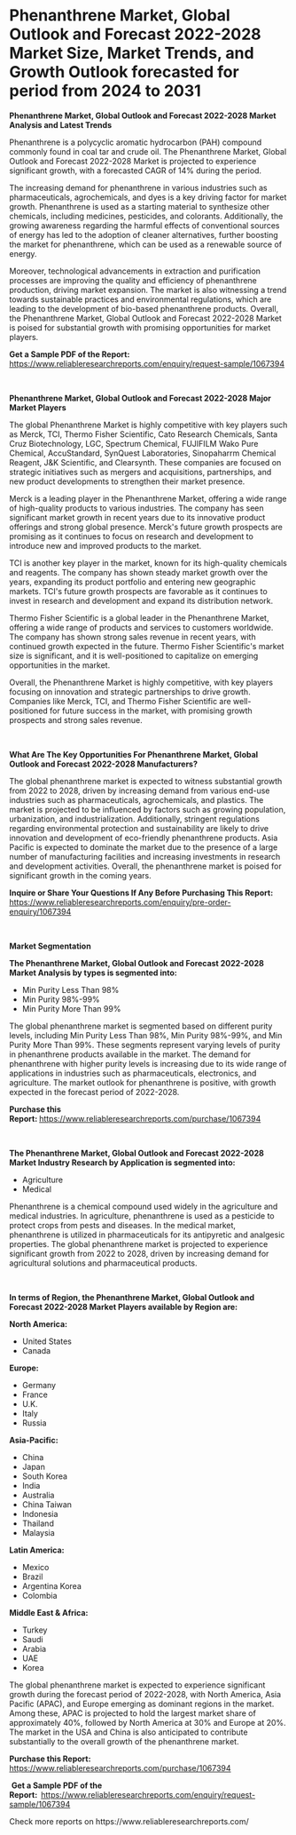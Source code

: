 <p><h1>Phenanthrene Market, Global Outlook and Forecast 2022-2028 Market Size, Market Trends, and Growth Outlook forecasted for period from 2024 to 2031</h1></p><p><strong>Phenanthrene Market, Global Outlook and Forecast 2022-2028 Market Analysis and Latest Trends</strong></p>
<p><p>Phenanthrene is a polycyclic aromatic hydrocarbon (PAH) compound commonly found in coal tar and crude oil. The Phenanthrene Market, Global Outlook and Forecast 2022-2028 Market is projected to experience significant growth, with a forecasted CAGR of 14% during the period. </p><p>The increasing demand for phenanthrene in various industries such as pharmaceuticals, agrochemicals, and dyes is a key driving factor for market growth. Phenanthrene is used as a starting material to synthesize other chemicals, including medicines, pesticides, and colorants. Additionally, the growing awareness regarding the harmful effects of conventional sources of energy has led to the adoption of cleaner alternatives, further boosting the market for phenanthrene, which can be used as a renewable source of energy.</p><p>Moreover, technological advancements in extraction and purification processes are improving the quality and efficiency of phenanthrene production, driving market expansion. The market is also witnessing a trend towards sustainable practices and environmental regulations, which are leading to the development of bio-based phenanthrene products. Overall, the Phenanthrene Market, Global Outlook and Forecast 2022-2028 Market is poised for substantial growth with promising opportunities for market players.</p></p>
<p><strong>Get a Sample PDF of the Report:&nbsp;</strong> <a href="https://www.reliableresearchreports.com/enquiry/request-sample/1067394">https://www.reliableresearchreports.com/enquiry/request-sample/1067394</a></p>
<p>&nbsp;</p>
<p><strong>Phenanthrene Market, Global Outlook and Forecast 2022-2028 Major Market Players</strong></p>
<p><p>The global Phenanthrene Market is highly competitive with key players such as Merck, TCI, Thermo Fisher Scientific, Cato Research Chemicals, Santa Cruz Biotechnology, LGC, Spectrum Chemical, FUJIFILM Wako Pure Chemical, AccuStandard, SynQuest Laboratories, Sinopaharrm Chemical Reagent, J&K Scientific, and Clearsynth. These companies are focused on strategic initiatives such as mergers and acquisitions, partnerships, and new product developments to strengthen their market presence.</p><p>Merck is a leading player in the Phenanthrene Market, offering a wide range of high-quality products to various industries. The company has seen significant market growth in recent years due to its innovative product offerings and strong global presence. Merck's future growth prospects are promising as it continues to focus on research and development to introduce new and improved products to the market.</p><p>TCI is another key player in the market, known for its high-quality chemicals and reagents. The company has shown steady market growth over the years, expanding its product portfolio and entering new geographic markets. TCI's future growth prospects are favorable as it continues to invest in research and development and expand its distribution network.</p><p>Thermo Fisher Scientific is a global leader in the Phenanthrene Market, offering a wide range of products and services to customers worldwide. The company has shown strong sales revenue in recent years, with continued growth expected in the future. Thermo Fisher Scientific's market size is significant, and it is well-positioned to capitalize on emerging opportunities in the market.</p><p>Overall, the Phenanthrene Market is highly competitive, with key players focusing on innovation and strategic partnerships to drive growth. Companies like Merck, TCI, and Thermo Fisher Scientific are well-positioned for future success in the market, with promising growth prospects and strong sales revenue.</p></p>
<p>&nbsp;</p>
<p><strong>What Are The Key Opportunities For Phenanthrene Market, Global Outlook and Forecast 2022-2028 Manufacturers?</strong></p>
<p><p>The global phenanthrene market is expected to witness substantial growth from 2022 to 2028, driven by increasing demand from various end-use industries such as pharmaceuticals, agrochemicals, and plastics. The market is projected to be influenced by factors such as growing population, urbanization, and industrialization. Additionally, stringent regulations regarding environmental protection and sustainability are likely to drive innovation and development of eco-friendly phenanthrene products. Asia Pacific is expected to dominate the market due to the presence of a large number of manufacturing facilities and increasing investments in research and development activities. Overall, the phenanthrene market is poised for significant growth in the coming years.</p></p>
<p><strong>Inquire or Share Your Questions If Any Before Purchasing This Report:</strong> <a href="https://www.reliableresearchreports.com/enquiry/pre-order-enquiry/1067394">https://www.reliableresearchreports.com/enquiry/pre-order-enquiry/1067394</a></p>
<p>&nbsp;</p>
<p><strong>Market Segmentation</strong></p>
<p><strong>The Phenanthrene Market, Global Outlook and Forecast 2022-2028 Market Analysis by types is segmented into:</strong></p>
<p><ul><li>Min Purity Less Than 98%</li><li>Min Purity 98%-99%</li><li>Min Purity More Than 99%</li></ul></p>
<p><p>The global phenanthrene market is segmented based on different purity levels, including Min Purity Less Than 98%, Min Purity 98%-99%, and Min Purity More Than 99%. These segments represent varying levels of purity in phenanthrene products available in the market. The demand for phenanthrene with higher purity levels is increasing due to its wide range of applications in industries such as pharmaceuticals, electronics, and agriculture. The market outlook for phenanthrene is positive, with growth expected in the forecast period of 2022-2028.</p></p>
<p><strong>Purchase this Report:&nbsp;</strong><a href="https://www.reliableresearchreports.com/purchase/1067394">https://www.reliableresearchreports.com/purchase/1067394</a></p>
<p>&nbsp;</p>
<p><strong>The Phenanthrene Market, Global Outlook and Forecast 2022-2028 Market Industry Research by Application is segmented into:</strong></p>
<p><ul><li>Agriculture</li><li>Medical</li></ul></p>
<p><p>Phenanthrene is a chemical compound used widely in the agriculture and medical industries. In agriculture, phenanthrene is used as a pesticide to protect crops from pests and diseases. In the medical market, phenanthrene is utilized in pharmaceuticals for its antipyretic and analgesic properties. The global phenanthrene market is projected to experience significant growth from 2022 to 2028, driven by increasing demand for agricultural solutions and pharmaceutical products.</p></p>
<p>&nbsp;</p>
<p><strong>In terms of Region, the Phenanthrene Market, Global Outlook and Forecast 2022-2028 Market Players available by Region are:</strong></p>
<p>
    <p> <strong> North America: </strong>
        <ul>
            <li>United States</li>
            <li>Canada</li>
        </ul>
        </p> 
    <p> <strong> Europe: </strong>
        <ul>
            <li>Germany</li>
            <li>France</li>
            <li>U.K.</li>
            <li>Italy</li>
            <li>Russia</li>
        </ul>
        </p> 
    <p> <strong> Asia-Pacific: </strong>
        <ul>
            <li>China</li>
            <li>Japan</li>
            <li>South Korea</li>
            <li>India</li>
            <li>Australia</li>
            <li>China Taiwan</li>
            <li>Indonesia</li>
            <li>Thailand</li>
            <li>Malaysia</li>
        </ul>
        </p> 
    <p> <strong> Latin America: </strong>
        <ul>
            <li>Mexico</li>
            <li>Brazil</li>
            <li>Argentina Korea</li>
            <li>Colombia</li>
        </ul>
        </p> 
    <p> <strong> Middle East & Africa: </strong>
        <ul>
            <li>Turkey</li>
            <li>Saudi</li>
            <li>Arabia</li>
            <li>UAE</li>
            <li>Korea</li>
        </ul>
    </p>
    </p>
<p><p>The global phenanthrene market is expected to experience significant growth during the forecast period of 2022-2028, with North America, Asia Pacific (APAC), and Europe emerging as dominant regions in the market. Among these, APAC is projected to hold the largest market share of approximately 40%, followed by North America at 30% and Europe at 20%. The market in the USA and China is also anticipated to contribute substantially to the overall growth of the phenanthrene market.</p></p>
<p><strong>Purchase this Report: </strong><a href="https://www.reliableresearchreports.com/purchase/1067394">https://www.reliableresearchreports.com/purchase/1067394</a></p>
<p>&nbsp;<strong>Get a Sample PDF of the Report:&nbsp;&nbsp;</strong><a href="https://www.reliableresearchreports.com/enquiry/request-sample/1067394">https://www.reliableresearchreports.com/enquiry/request-sample/1067394</a></p>
<p><strong></strong></p>
<p>Check more reports on https://www.reliableresearchreports.com/</p>